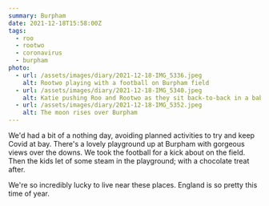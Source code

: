```yaml
---
summary: Burpham
date: 2021-12-18T15:58:00Z
tags:
  - roo
  - rootwo
  - coronavirus
  - burpham
photo:
  - url: /assets/images/diary/2021-12-18-IMG_5336.jpeg
    alt: Rootwo playing with a football on Burpham field
  - url: /assets/images/diary/2021-12-18-IMG_5340.jpeg
    alt: Katie pushing Roo and Rootwo as they sit back-to-back in a baby swing
  - url: /assets/images/diary/2021-12-18-IMG_5352.jpeg
    alt: The moon rises over Burpham
---
```

We'd had a bit of a nothing day, avoiding planned activities to try and keep Covid at bay. There's a lovely playground up at Burpham with gorgeous views over the downs. We took the football for a kick about on the field. Then the kids let of some steam in the playground; with a chocolate treat after. 

We're so incredibly lucky to live near these places. England is so pretty this time of year.
